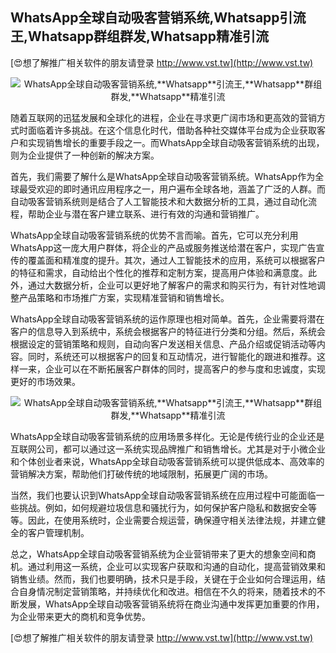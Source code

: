 ## **WhatsApp全球自动吸客营销系统,**Whatsapp**引流王,**Whatsapp**群组群发,**Whatsapp**精准引流**

[😍想了解推广相关软件的朋友请登录 http://www.vst.tw](http://www.vst.tw)

 <center><img src="https://vst.tw/MP4/tuiguang/png/5.png" alt="WhatsApp全球自动吸客营销系统,**Whatsapp**引流王,**Whatsapp**群组群发,**Whatsapp**精准引流"></center>

随着互联网的迅猛发展和全球化的进程，企业在寻求更广阔市场和更高效的营销方式时面临着许多挑战。在这个信息化时代，借助各种社交媒体平台成为企业获取客户和实现销售增长的重要手段之一。而WhatsApp全球自动吸客营销系统的出现，则为企业提供了一种创新的解决方案。

首先，我们需要了解什么是WhatsApp全球自动吸客营销系统。WhatsApp作为全球最受欢迎的即时通讯应用程序之一，用户遍布全球各地，涵盖了广泛的人群。而自动吸客营销系统则是结合了人工智能技术和大数据分析的工具，通过自动化流程，帮助企业与潜在客户建立联系、进行有效的沟通和营销推广。

WhatsApp全球自动吸客营销系统的优势不言而喻。首先，它可以充分利用WhatsApp这一庞大用户群体，将企业的产品或服务推送给潜在客户，实现广告宣传的覆盖面和精准度的提升。其次，通过人工智能技术的应用，系统可以根据客户的特征和需求，自动给出个性化的推荐和定制方案，提高用户体验和满意度。此外，通过大数据分析，企业可以更好地了解客户的需求和购买行为，有针对性地调整产品策略和市场推广方案，实现精准营销和销售增长。

WhatsApp全球自动吸客营销系统的运作原理也相对简单。首先，企业需要将潜在客户的信息导入到系统中，系统会根据客户的特征进行分类和分组。然后，系统会根据设定的营销策略和规则，自动向客户发送相关信息、产品介绍或促销活动等内容。同时，系统还可以根据客户的回复和互动情况，进行智能化的跟进和推荐。这样一来，企业可以在不断拓展客户群体的同时，提高客户的参与度和忠诚度，实现更好的市场效果。

 <center><img src="https://vst.tw/MP4/tuiguang/png/4.png" alt="WhatsApp全球自动吸客营销系统,**Whatsapp**引流王,**Whatsapp**群组群发,**Whatsapp**精准引流"></center>

WhatsApp全球自动吸客营销系统的应用场景多样化。无论是传统行业的企业还是互联网公司，都可以通过这一系统实现品牌推广和销售增长。尤其是对于小微企业和个体创业者来说，WhatsApp全球自动吸客营销系统可以提供低成本、高效率的营销解决方案，帮助他们打破传统的地域限制，拓展更广阔的市场。

当然，我们也要认识到WhatsApp全球自动吸客营销系统在应用过程中可能面临一些挑战。例如，如何规避垃圾信息和骚扰行为，如何保护客户隐私和数据安全等等。因此，在使用系统时，企业需要合规运营，确保遵守相关法律法规，并建立健全的客户管理机制。

总之，WhatsApp全球自动吸客营销系统为企业营销带来了更大的想象空间和商机。通过利用这一系统，企业可以实现客户获取和沟通的自动化，提高营销效果和销售业绩。然而，我们也要明确，技术只是手段，关键在于企业如何合理运用，结合自身情况制定营销策略，并持续优化和改进。相信在不久的将来，随着技术的不断发展，WhatsApp全球自动吸客营销系统将在商业沟通中发挥更加重要的作用，为企业带来更大的商机和竞争优势。

[😍想了解推广相关软件的朋友请登录 http://www.vst.tw](http://www.vst.tw)



